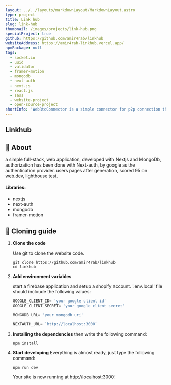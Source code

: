 ```yaml
---
layout: ../../layouts/markdownLayout/MarkdownLayout.astro
type: project
title: Link hub
slug: link-hub
thumbnail: /images/projects/link-hub.png
specialProject: true
github: https://github.com/amir4rab/linkhub
websiteAddress: https://amir4rab-linkhub.vercel.app/
npmPackage: null
tags:
  - socket.io
  - uuid
  - validator
  - framer-motion
  - mongodb
  - next-auth
  - next.js
  - react.js
  - sass
  - website-project
  - open-source-project
shortInfo: 'WebRtcConnector is a simple connector for p2p connection throw WebRtc Standard. socket.io has been used in booth server and client of this project.'
---
```


## Linkhub

## 👾 About

a simple full-stack, web application, developed with Nextjs and MongoDb, authorization has been done with Next-auth, by google as the authentication provider. users pages after generation, scored 95 on [web.dev](https://web.dev/measure/), lighthouse test.

#### Libraries:
- nextjs
- next-auth
- mongodb
- framer-motion

## 🚀 Cloning guide

1.  **Clone the code**

    Use git to clone the website code.

    ```shell
    git clone https://github.com/amir4rab/linkhub
    cd linkhub
    ```

2.  **Add environment variables**

    start a firebase application and setup a shopify account.
    '.env.local' file should incloude the following values:
    ```javascript
    GOOGLE_CLIENT_ID= 'your google client id'
    GOOGLE_CLIENT_SECRET= 'your google client secret'

    MONGODB_URL= 'your mongodb uri'

    NEXTAUTH_URL= `http://localhost:3000`
    ```

3.  **Installing the dependencies**
    then write the following command:
    ```shell
    npm install
    ```

4. **Start developing**
    Everything is almost ready, just type the following command:
    ```shell
    npm run dev
    ```
    Your site is now running at http://localhost:3000!